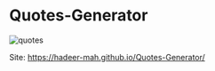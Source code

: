 # Quotes-Generator

![quotes](https://user-images.githubusercontent.com/97056531/200081045-f07eb659-81e7-498e-bce9-8124beda7ce7.PNG)

Site: https://hadeer-mah.github.io/Quotes-Generator/
